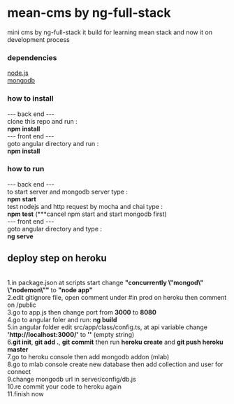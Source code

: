 # mean-cms by ng-full-stack
mini cms by ng-full-stack it build for learning mean stack and now it on development process

### dependencies
[node.js](https://nodejs.org "ttps://nodejs.org")
<br>[mongodb](https://www.mongodb.com "https://www.mongodb.com/")

### how to install
--- back end ---
<br>clone this repo and run : <br>**npm install**
<br>--- front end ---
<br>goto angular directory and run : <br>**npm install**

### how to run
--- back end ---
<br>to start server and mongodb server type : <br>**npm start**
<br>test nodejs and http request by mocha and chai type : <br>**npm test**  (***cancel npm start and start mongodb first)
<br>--- front end ---
<br>goto angular directory and type : <br>**ng serve**

## deploy step on heroku
<br>1.in package.json at scripts start change **"concurrently \\"mongod\\" \\"nodemon\\""** to **"node app"**
<br>2.edit gitignore file, open comment under #in prod on heroku then comment on /public
<br>3.go to app.js then change port from **3000** to **8080**
<br>4.go to angular foler and run: **ng build**
<br>5.in angular folder edit src/app/class/config.ts, at api variable change **'http://localhost:3000/'** to **''** (empty string)
<br>6.**git init**, **git add .**, **git commit** then run **heroku create** and **git push heroku master**
<br>7.go to heroku console then add mongodb addon (mlab)
<br>8.go to mlab console create new database then add collection and user for connect
<br>9.change mongodb url in server/config/db.js
<br>10.re commit your code to heroku again
<br>11.finish now
